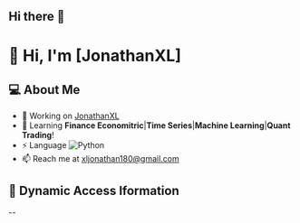 ## Hi there 👋

<!--
**JonathanXL/JonathanXL** is a ✨ _special_ ✨ repository because its `README.md` (this file) appears on your GitHub profile.

Here are some ideas to get you started:

- 🔭 I’m currently working on ...
- 🌱 I’m currently learning ...
- 👯 I’m looking to collaborate on ...
- 🤔 I’m looking for help with ...
- 💬 Ask me about ...
- 📫 How to reach me: ...
- 😄 Pronouns: ...
- ⚡ Fun fact: ...
-->
# 👋 Hi, I'm [JonathanXL]
## 💻 About Me
- 🔭 Working on [JonathanXL](https://github.com/JonathanXL)
- 🌱 Learning **Finance Economitric**|**Time Series**|**Machine Learning**|**Quant Trading**!
- ⚡ Language ![Python](https://img.shields.io/badge/Python-blue)
- 📫 Reach me at [xljonathan180@gmail.com](xljonathan180@gmail.com)
## 📃 Dynamic Access Iformation
--

